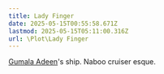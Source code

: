 ```yaml
---
title: Lady Finger
date: 2025-05-15T00:55:58.671Z
lastmod: 2025-05-15T05:11:00.316Z
url: \Plot\Lady Finger
---
```

[Gumala Adeen](/Characters/NPC/Gumala%20Adeen)'s ship. Naboo cruiser esque.
